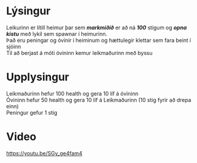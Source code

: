 # Lýsingur
Leikurinn er lítill heimur þar sem ___markmiðið___ er að ná ___100___ stigum og ___opna kistu___ með lykil sem spawnar í heimurinn.<br>
Það eru peningar og óvinir í heiminum og hættulegir klettar sem fara beint í sjóinn<br>
Til að berjast á móti óvininn kemur leikmaðurinn með byssu<br>

# Upplysingur
Leikmaðurinn hefur 100 health og gera 10 líf á óvininn<br>
Óvininn hefur 50 health og gera 10 líf á Leikmaðurinn (10 stig fyrir að drepa einn)<br>
Peningur gefur 1 stig<br>

# Video
https://youtu.be/SGy_ge4fam4
